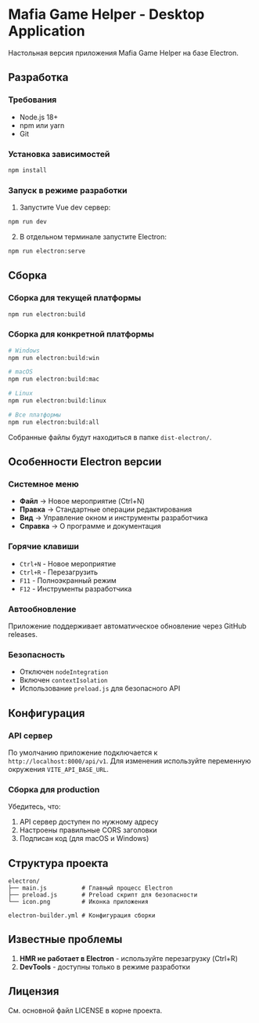 # Mafia Game Helper - Desktop Application

Настольная версия приложения Mafia Game Helper на базе Electron.

## Разработка

### Требования
- Node.js 18+
- npm или yarn
- Git

### Установка зависимостей
```bash
npm install
```

### Запуск в режиме разработки

1. Запустите Vue dev сервер:
```bash
npm run dev
```

2. В отдельном терминале запустите Electron:
```bash
npm run electron:serve
```

## Сборка

### Сборка для текущей платформы
```bash
npm run electron:build
```

### Сборка для конкретной платформы
```bash
# Windows
npm run electron:build:win

# macOS
npm run electron:build:mac

# Linux
npm run electron:build:linux

# Все платформы
npm run electron:build:all
```

Собранные файлы будут находиться в папке `dist-electron/`.

## Особенности Electron версии

### Системное меню
- **Файл** → Новое мероприятие (Ctrl+N)
- **Правка** → Стандартные операции редактирования
- **Вид** → Управление окном и инструменты разработчика
- **Справка** → О программе и документация

### Горячие клавиши
- `Ctrl+N` - Новое мероприятие
- `Ctrl+R` - Перезагрузить
- `F11` - Полноэкранный режим
- `F12` - Инструменты разработчика

### Автообновление
Приложение поддерживает автоматическое обновление через GitHub releases.

### Безопасность
- Отключен `nodeIntegration`
- Включен `contextIsolation`
- Использование `preload.js` для безопасного API

## Конфигурация

### API сервер
По умолчанию приложение подключается к `http://localhost:8000/api/v1`.
Для изменения используйте переменную окружения `VITE_API_BASE_URL`.

### Сборка для production
Убедитесь, что:
1. API сервер доступен по нужному адресу
2. Настроены правильные CORS заголовки
3. Подписан код (для macOS и Windows)

## Структура проекта

```
electron/
├── main.js          # Главный процесс Electron
├── preload.js       # Preload скрипт для безопасности
└── icon.png         # Иконка приложения

electron-builder.yml # Конфигурация сборки
```

## Известные проблемы

1. **HMR не работает в Electron** - используйте перезагрузку (Ctrl+R)
2. **DevTools** - доступны только в режиме разработки

## Лицензия

См. основной файл LICENSE в корне проекта.